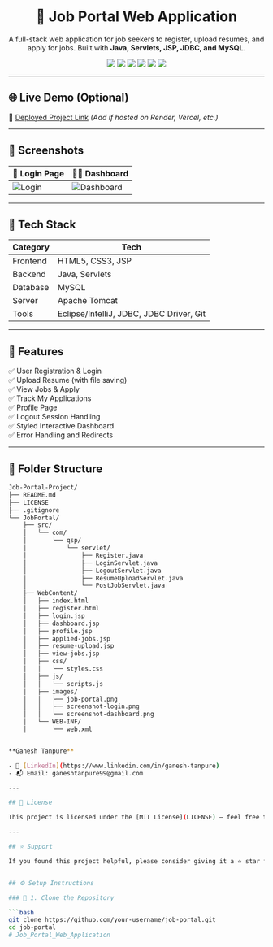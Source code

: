 <h1 align="center">💼 Job Portal Web Application</h1>

<p align="center">
  A full-stack web application for job seekers to register, upload resumes, and apply for jobs. Built with <strong>Java, Servlets, JSP, JDBC, and MySQL</strong>.
</p>

<p align="center">
  <img src="https://img.shields.io/badge/Java-ED8B00?style=for-the-badge&logo=java&logoColor=white" />
   <img src="https://img.shields.io/badge/HTML5-E34F26?style=for-the-badge&logo=html5&logoColor=white" />
  <img src="https://img.shields.io/badge/CSS3-1572B6?style=for-the-badge&logo=css3&logoColor=white" />
  <img src="https://img.shields.io/badge/Servlets-3C873A?style=for-the-badge&logo=java&logoColor=white" />
  <img src="https://img.shields.io/badge/MySQL-00758F?style=for-the-badge&logo=mysql&logoColor=white" />
  <img src="https://img.shields.io/badge/Apache%20Tomcat-F8DC75?style=for-the-badge&logo=apachetomcat&logoColor=black" />
</p>

---

## 🌐 Live Demo (Optional)

🚀 [Deployed Project Link](#) *(Add if hosted on Render, Vercel, etc.)*

---

## 📸 Screenshots

| 👤 Login Page | 🧑‍💻 Dashboard |
|--------------|---------------|
| ![Login](images/screenshot-login.png) | ![Dashboard](images/screenshot-dashboard.png) |

---

## 🧰 Tech Stack

| Category | Tech |
|---------|------|
| Frontend | HTML5, CSS3, JSP |
| Backend | Java, Servlets |
| Database | MySQL |
| Server | Apache Tomcat |
| Tools | Eclipse/IntelliJ, JDBC, JDBC Driver, Git |

---

## 🎯 Features

✅ User Registration & Login  
✅ Upload Resume (with file saving)  
✅ View Jobs & Apply  
✅ Track My Applications  
✅ Profile Page  
✅ Logout Session Handling  
✅ Styled Interactive Dashboard  
✅ Error Handling and Redirects

---

## 📁 Folder Structure
```bash
Job-Portal-Project/
├── README.md
├── LICENSE
├── .gitignore
└── JobPortal/
    ├── src/
    │   └── com/
    │       └── qsp/
    │           └── servlet/
    │               ├── Register.java
    │               ├── LoginServlet.java
    │               ├── LogoutServlet.java
    │               ├── ResumeUploadServlet.java
    │               └── PostJobServlet.java
    ├── WebContent/
    │   ├── index.html
    │   ├── register.html
    │   ├── login.jsp
    │   ├── dashboard.jsp
    │   ├── profile.jsp
    │   ├── applied-jobs.jsp
    │   ├── resume-upload.jsp
    │   ├── view-jobs.jsp
    │   ├── css/
    │   │   └── styles.css
    │   ├── js/
    │   │   └── scripts.js
    │   ├── images/
    │   │   ├── job-portal.png
    │   │   ├── screenshot-login.png
    │   │   └── screenshot-dashboard.png
    │   └── WEB-INF/
    │       └── web.xml


**Ganesh Tanpure**

- 🔗 [LinkedIn](https://www.linkedin.com/in/ganesh-tanpure)
- 📬 Email: ganeshtanpure99@gmail.com

---

## 📄 License

This project is licensed under the [MIT License](LICENSE) — feel free to use it for personal or educational projects.

---

## ⭐ Support

If you found this project helpful, please consider giving it a ⭐ star to support the work and help others discover it!


## ⚙️ Setup Instructions

### 📁 1. Clone the Repository

```bash
git clone https://github.com/your-username/job-portal.git
cd job-portal
# Job_Portal_Web_Application
